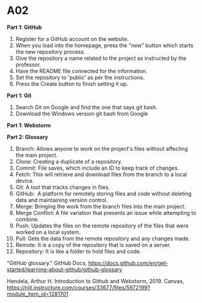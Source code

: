 # A02
**Part 1: GitHub**
1. Register for a GitHub account on the website.
2. When you load into the homepage, press the "new" button which starts the new repository process.
3. Give the repository a name related to the project as instructed by the professor.
4. Have the README file connected for the information.
5. Set the repository to 'public' as per the instructions.
6. Press the Create button to finish setting it up.

**Part 1: Git**
1. Search Git on Google and find the one that says git bash.
2. Download the Windows version git bash from Google

**Part 1: Webstorm**


**Part 2: Glossary**
1. Branch: Allows anyone to work on the project's files without affecting the main project.
2. Clone: Creating a duplicate of a repository.
3. Commit: File saves, which include an ID to keep track of changes.
4. Fetch: This will retrieve and download files from the branch to a local device.
5. Git: A tool that tracks changes in files.
6. GitHub:  A platform for remotely storing files and code without deleting data and maintaining version control.
7. Merge: Bringing the work from the branch files into the main project.
8. Merge Conflict: A file variation that presents an issue while attempting to combine.
9. Push: Updates the files on the remote repository of the files that were worked on a local system.
10. Pull: Gets the data from the remote repository and any changes made.
11. Remote: It is a copy of the repository that is saved on a server.
12. Repository: It is like a folder to hold files and code.


"GitHub glossary." GitHub Docs, 
https://docs.github.com/en/get-started/learning-about-github/github-glossary

Hendela, Arthur H. Introduction to Github and Webstorm, 2019. Canvas,
https://njit.instructure.com/courses/33677/files/5972199?module_item_id=1281701
